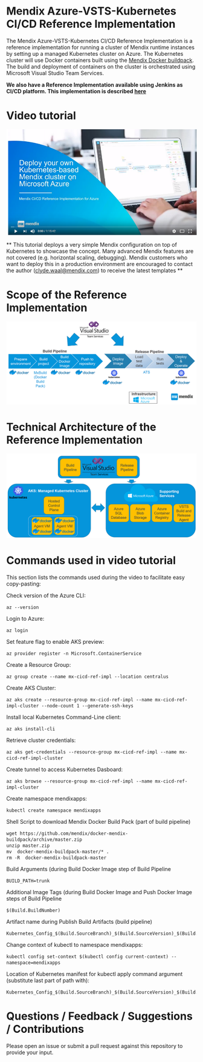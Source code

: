 #  Mendix Azure-VSTS-Kubernetes CI/CD Reference Implementation

The Mendix Azure-VSTS-Kubernetes CI/CD Reference Implementation is a reference implementation for running a cluster of Mendix runtime instances by setting up a managed Kubernetes cluster on Azure. The Kubernetes cluster will use Docker containers built using the [Mendix Docker buildpack](https://github.com/mendix/docker-mendix-buildpack). The build and deployment of containers on the cluster is orchestrated using Microsoft Visual Studio Team Services.

**We also have a Reference Implementation available using Jenkins as CI/CD platform. This implementation is described [here](https://github.com/MXClyde/azure-kubernetes-cicd-reference-impl-jenkins/)**

# Video tutorial

[![Deploy your own Kubernetes-based Mendix cluster on Microsoft Azure](images/youtube.png)](http://www.youtube.com/watch?v=B-heaZe7-6I "Deploy your own Kubernetes-based Mendix cluster on Microsoft Azure")

** This tutorial deploys a very simple Mendix configuration on top of Kubernetes to showcase the concept. Many advanced Mendix features are not covered (e.g. horizontal scaling, debugging). Mendix customers who want to deploy this in a production environment are encouraged to contact the author (clyde.waal@mendix.com) to receive the latest templates **

# Scope of the Reference Implementation

![Scope of the Reference Implementation](/images/scope_r.png)

# Technical Architecture of the Reference Implementation

![Technical Architecture of the Reference Implementation](/images/arch_r.png)

# Commands used in video tutorial

This section lists the commands used during the video to facilitate easy copy-pasting:

Check version of the Azure CLI:

```
az --version
```
Login to Azure:

```
az login
```

Set feature flag to enable AKS preview:

```
az provider register -n Microsoft.ContainerService
```

Create a Resource Group:

```
az group create --name mx-cicd-ref-impl --location centralus
```

Create AKS Cluster:

```
az aks create --resource-group mx-cicd-ref-impl --name mx-cicd-ref-impl-cluster --node-count 1 --generate-ssh-keys
```
Install local Kubernetes Command-Line client:
```
az aks install-cli
```
Retrieve cluster credentials:
```
az aks get-credentials --resource-group mx-cicd-ref-impl --name mx-cicd-ref-impl-cluster
```

Create tunnel to access Kubernetes Dasboard:
```
az aks browse --resource-group mx-cicd-ref-impl --name mx-cicd-ref-impl-cluster
```

Create namespace mendixapps:

```
kubectl create namespace mendixapps
```
Shell Script to download Mendix Docker Build Pack (part of build pipeline)

```
wget https://github.com/mendix/docker-mendix-buildpack/archive/master.zip
unzip master.zip
mv  docker-mendix-buildpack-master/* .
rm -R  docker-mendix-buildpack-master
```

Build Arguments (during Build Docker Image step of Build Pipeline
```
BUILD_PATH=trunk
```

Additional Image Tags (during Build Docker Image and Push Docker Image steps of Build Pipeline
```
$(Build.BuildNumber)
```

Artifact name during Publish Build Artifacts (build pipeline)
```
Kubernetes_Config_$(Build.SourceBranch)_$(Build.SourceVersion)_$(Build.BuildNumber)
```

Change context of kubectl to namespace mendixapps:

```
kubectl config set-context $(kubectl config current-context) --namespace=mendixapps
```

Location of Kubernetes manifest for kubectl apply command argument (substitute last part of path with):

```
Kubernetes_Config_$(Build.SourceBranch)_$(Build.SourceVersion)_$(Build.BuildNumber)/kubernetes.yaml
```

# Questions / Feedback / Suggestions / Contributions

Please open an issue or submit a pull request against this repository to provide your input.
